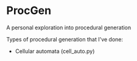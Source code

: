 # ProcGen
A personal exploration into procedural generation

Types of procedural generation that I've done:
- Cellular automata (cell_auto.py)
